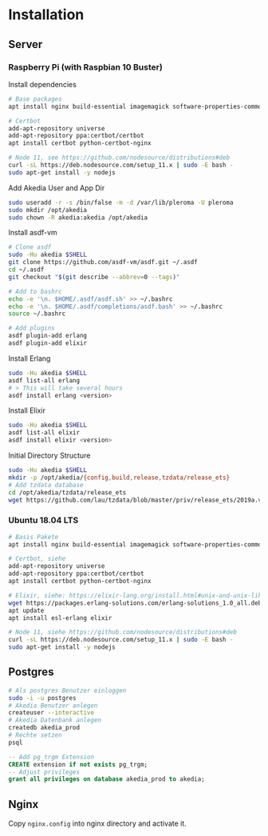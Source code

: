# Installation

## Server

### Raspberry Pi (with Raspbian 10 Buster)

Install dependencies

```bash
# Base packages
apt install nginx build-essential imagemagick software-properties-common postgresql postgresql-contrib

# Certbot
add-apt-repository universe
add-apt-repository ppa:certbot/certbot
apt install certbot python-certbot-nginx

# Node 11, see https://github.com/nodesource/distributions#deb
curl -sL https://deb.nodesource.com/setup_11.x | sudo -E bash -
sudo apt-get install -y nodejs
```

Add Akedia User and App Dir

```bash
sudo useradd -r -s /bin/false -m -d /var/lib/pleroma -U pleroma
sudo mkdir /opt/akedia
sudo chown -R akedia:akedia /opt/akedia
```

Install asdf-vm

```bash
# Clone asdf
sudo -Hu akedia $SHELL
git clone https://github.com/asdf-vm/asdf.git ~/.asdf
cd ~/.asdf
git checkout "$(git describe --abbrev=0 --tags)"

# Add to bashrc
echo -e '\n. $HOME/.asdf/asdf.sh' >> ~/.bashrc
echo -e '\n. $HOME/.asdf/completions/asdf.bash' >> ~/.bashrc
source ~/.bashrc

# Add plugins
asdf plugin-add erlang
asdf plugin-add elixir
```

Install Erlang

```bash
sudo -Hu akedia $SHELL
asdf list-all erlang
# > This will take several hours
asdf install erlang <version>
```

Install Elixir

```bash
sudo -Hu akedia $SHELL
asdf list-all elixir
asdf install elixir <version>
```

Initial Directory Structure

```bash
sudo -Hu akedia $SHELL
mkdir -p /opt/akedia/{config,build,release,tzdata/release_ets}
# Add tzdata database
cd /opt/akedia/tzdata/release_ets
wget https://github.com/lau/tzdata/blob/master/priv/release_ets/2019a.v2.ets
```



### Ubuntu 18.04 LTS

```bash
# Basis Pakete
apt install nginx build-essential imagemagick software-properties-common postgresql postgresql-contrib

# Certbot, siehe
add-apt-repository universe
add-apt-repository ppa:certbot/certbot
apt install certbot python-certbot-nginx

# Elixir, siehe: https://elixir-lang.org/install.html#unix-and-unix-like
wget https://packages.erlang-solutions.com/erlang-solutions_1.0_all.deb && sudo dpkg -i erlang-solutions_1.0_all.deb
apt update
apt install esl-erlang elixir

# Node 11, siehe https://github.com/nodesource/distributions#deb
curl -sL https://deb.nodesource.com/setup_11.x | sudo -E bash -
sudo apt-get install -y nodejs
```

## Postgres

```bash
# Als postgres Benutzer einloggen
sudo -i -u postgres
# Akedia Benutzer anlegen
createuser --interactive
# Akedia Datenbank anlegen
createdb akedia_prod
# Rechte setzen
psql
```

```sql
-- Add pg_trgm Extension
CREATE extension if not exists pg_trgm;
-- Adjust privileges
grant all privileges on database akedia_prod to akedia;
```

## Nginx

Copy `nginx.config` into nginx directory and activate it.
